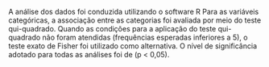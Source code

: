 A análise dos dados foi conduzida utilizando o software R
Para as variáveis categóricas, a associação entre as categorias foi avaliada por meio do teste qui-quadrado. Quando as condições para a aplicação do teste qui-quadrado não foram atendidas (frequências esperadas inferiores a 5), o teste exato de Fisher foi utilizado como alternativa. O nível de significância adotado para todas as análises foi de (p < 0,05).
